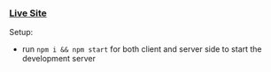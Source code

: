 
### [Live Site](https://my-chatapp-v1.herokuapp.com/)

Setup:
- run ```npm i && npm start``` for both client and server side to start the development server
